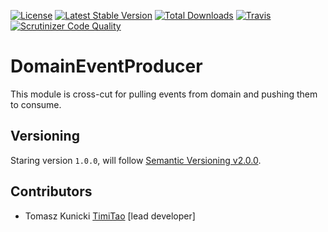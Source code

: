 [![License](https://poser.pugx.org/aggrego/domain-event-producer/license.svg)](https://packagist.org/packages/aggrego/domain-event-producer)
[![Latest Stable Version](https://poser.pugx.org/aggrego/domain-event-producer/v/stable.svg)](https://packagist.org/packages/aggrego/domain-event-producer)
[![Total Downloads](https://poser.pugx.org/aggrego/domain-event-producer/downloads.svg)](https://packagist.org/packages/aggrego/domain-event-producer)
[![Travis](https://travis-ci.org/Aggrego/DomainEventProducer.svg?branch=master)](https://travis-ci.org/Aggrego/DomainEventProducer/builds)
[![Scrutinizer Code Quality](https://scrutinizer-ci.com/g/Aggrego/DomainEventProducer/badges/quality-score.png?b=master)](https://scrutinizer-ci.com/g/Aggrego/DomainEventProducer/?branch=master)

# DomainEventProducer

This module is cross-cut for pulling events from domain and pushing them to consume.

## Versioning
 
Staring version ``1.0.0``, will follow [Semantic Versioning v2.0.0](http://semver.org/spec/v2.0.0.html).

## Contributors

* Tomasz Kunicki [TimiTao](http://github.com/timiTao) [lead developer]